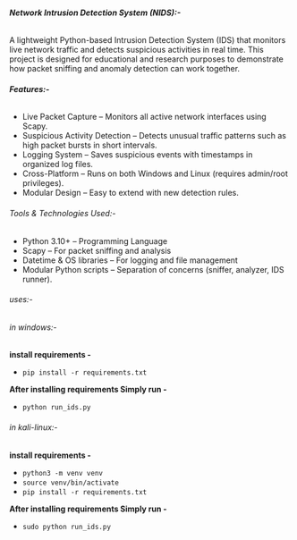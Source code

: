 ###### **Network Intrusion Detection System (NIDS):-**



A lightweight Python-based Intrusion Detection System (IDS) that monitors live network traffic and detects suspicious activities in real time. This project is designed for educational and research purposes to demonstrate how packet sniffing and anomaly detection can work together.



###### **Features:-**



* Live Packet Capture – Monitors all active network interfaces using Scapy.
* Suspicious Activity Detection – Detects unusual traffic patterns such as high packet bursts in short intervals.
* Logging System – Saves suspicious events with timestamps in organized log files.
* Cross-Platform – Runs on both Windows and Linux (requires admin/root privileges).
* Modular Design – Easy to extend with new detection rules.



###### Tools \& Technologies Used:-



* Python 3.10+ – Programming Language
* Scapy – For packet sniffing and analysis
* Datetime \& OS libraries – For logging and file management
* Modular Python scripts – Separation of concerns (sniffer, analyzer, IDS runner).



###### uses:-

###### in windows:-

**install requirements -**
* `pip install -r requirements.txt`
  
**After installing requirements Simply run -**
* `python run_ids.py`

###### in kali-linux:-

**install requirements -** 
* ```python3 -m venv venv```
* ```source venv/bin/activate```
* ```pip install -r requirements.txt```

**After installing requirements Simply run -**
* `sudo python run_ids.py`
